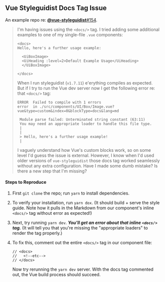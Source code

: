 ## Vue Styleguidist Docs Tag Issue

An example repo re: [**@vue-styleguidist**#154](https://github.com/vue-styleguidist/vue-styleguidist/issues/154).

> I'm having issues using the `<docs/>` tag. I tried adding some additional examples to one of my single-file `.vue` components:
>
> ```
> <docs>
> Hello, here's a further usage example:
> 
>   <UiBoxImage>
> 	<UiHeading :level=2>Default Example Usage</UiHeading>
>   </UiBoxImage>
> 
> </docs>
> ```
> 
> When I run styleguidist (`v1.7.11`) e'erything compiles as expected. But if I try to run the Vue dev server now I get the following error re: that `<docs/>` tag:
> 
> ```
> ERROR  Failed to compile with 1 errors
> error  in ./src/components/UI/Box/Image.vue?vue&type=custom&index=0&blockType=docs&lang=md
> 
>  Module parse failed: Unterminated string constant (63:11)
>  You may need an appropriate loader to handle this file type.
>  |
>  |
>  > Hello, here's a further usage example!
>  |
> ```
> 
> I vaguely understand how Vue's custom blocks work, so on some level I'd guess the issue is external. However, I know when I'd used older versions of `vue-styleguidist` those docs tag worked seamlessly without any extra configuration. Have I made some dumb mistake? Is there a new step that I'm missing?

#### Steps to Reproduce

1. First `git clone` the repo; run `yarn` to install dependencies.
2. To verify your installation, run `yarn dox`. (It should build + serve the style guide. Note how it pulls in the Markdown from our component's inline `<docs/>` tag without error as expected!)
3. Next, try running `yarn dev`. **_You'll get an error about that inline `<docs/>` tag._** (It will tell you that you're missing the "appropriate loaders" to render the tag properly.)
4. To fix this, comment out the entire `<docs/>` tag in our component file:

    ```
    // <docs>
    //   <!--etc-->
    // </docs>
    ```

    Now try rerunning the `yarn dev` server. With the docs tag commented out, the Vue build process should succeed.